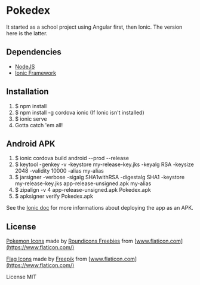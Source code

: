 # Pokedex

It started as a school project using Angular first, then Ionic. The version here is the latter.

## Dependencies

- [NodeJS](https://nodejs.org/en/)
- [Ionic Framework](https://ionicframework.com/)

## Installation

1. $ npm install
2. $ npm install -g cordova ionic (If Ionic isn't installed)
3. $ ionic serve
4. Gotta catch 'em all!

## Android APK

1. $ ionic cordova build android --prod --release
2. $ keytool -genkey -v -keystore my-release-key.jks -keyalg RSA -keysize 2048 -validity 10000 -alias my-alias
3. $ jarsigner -verbose -sigalg SHA1withRSA -digestalg SHA1 -keystore my-release-key.jks app-release-unsigned.apk my-alias
4. $ zipalign -v 4 app-release-unsigned.apk Pokedex.apk
5. $ apksigner verify Pokedex.apk

See the [Ionic doc](https://ionicframework.com/docs/intro/deploying/) for more informations about deploying the app as an APK.

## License

[Pokemon Icons](https://www.flaticon.com/packs/pokemon-go) made by [Roundicons Freebies](https://www.flaticon.com/authors/roundicons-freebies) from [www.flaticon.com](https://www.flaticon.com/)

[Flag Icons](https://www.flaticon.com/packs/international-flags) made by [Freepik](https://www.flaticon.com/authors/freepik) from [www.flaticon.com](https://www.flaticon.com/)

License MIT
